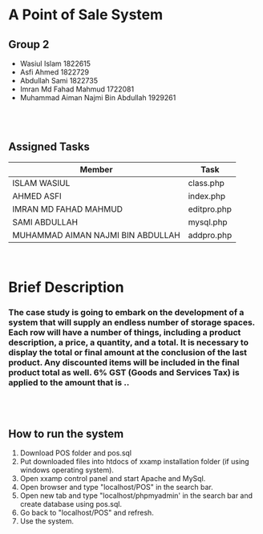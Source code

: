 # A Point of Sale System


## Group 2
- Wasiul Islam 1822615
- Asfi Ahmed 1822729
- Abdullah Sami 1822735
- Imran Md Fahad Mahmud 1722081
- Muhammad Aiman Najmi Bin Abdullah 1929261
<br>
<br>

## Assigned Tasks

| Member | Task |
| ----------- | ----------- |
| ISLAM WASIUL | class.php |
| AHMED ASFI | index.php |
| IMRAN MD FAHAD MAHMUD| editpro.php |
| SAMI ABDULLAH | mysql.php |
| MUHAMMAD AIMAN NAJMI BIN ABDULLAH | addpro.php |
<br>

# Brief Description

### The case study is going to embark on the development of a system that will supply an endless number of storage spaces. Each row will have a number of things, including a product description, a price, a quantity, and a total. It is necessary to display the total or final amount at the conclusion of the last product. Any discounted items will be included in the final product total as well. 6% GST (Goods and Services Tax) is applied to the amount that is ..
 <br>
 <br>

## How to run the system
1. Download POS folder and pos.sql
2. Put downloaded files into htdocs of xxamp installation folder (if using windows operating system).
3. Open xxamp control panel and start Apache and MySql.
4. Open browser and type "localhost/POS" in the search bar.
5. Open new tab and type "localhost/phpmyadmin' in the search bar and create database using pos.sql.
6. Go back to "localhost/POS" and refresh.
7. Use the system.
